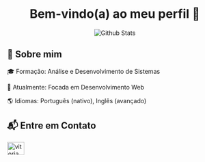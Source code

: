 <h1 align="center">Bem-vindo(a) ao meu perfil 👋</h1> 
<p align="center"><img src="https://github-readme-stats.vercel.app/api/top-langs/?username=vitoriamarquione&theme=dracula&hide_border=false&include_all_commits=true&count_private=true&layout=compact" alt="Github Stats"/></p>
<h2>📌 Sobre mim </h2>
<p>🎓 Formação: Análise e Desenvolvimento de Sistemas</p>
<p>💼 Atualmente: Focada em Desenvolvimento Web</p>
<p>🌎 Idiomas: Português (nativo), Inglês (avançado)</p>

<h2 align="left">📬 Entre em Contato</h2>
<p align="left">
<a href="https://linkedin.com/in/vitória-marquione-167740250/" target="blank"><img align="center" src="https://raw.githubusercontent.com/rahuldkjain/github-profile-readme-generator/master/src/images/icons/Social/linked-in-alt.svg" alt="vitoriamarquione" height="30" width="40" /></a>
</p>

